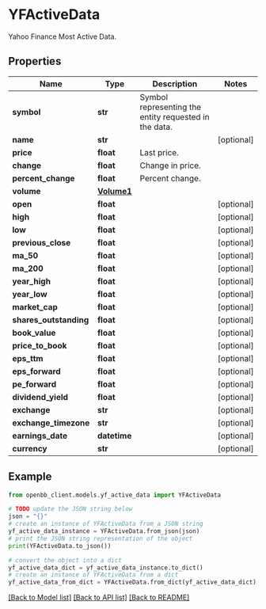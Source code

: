 # YFActiveData

Yahoo Finance Most Active Data.

## Properties

Name | Type | Description | Notes
------------ | ------------- | ------------- | -------------
**symbol** | **str** | Symbol representing the entity requested in the data. | 
**name** | **str** |  | [optional] 
**price** | **float** | Last price. | 
**change** | **float** | Change in price. | 
**percent_change** | **float** | Percent change. | 
**volume** | [**Volume1**](Volume1.md) |  | 
**open** | **float** |  | [optional] 
**high** | **float** |  | [optional] 
**low** | **float** |  | [optional] 
**previous_close** | **float** |  | [optional] 
**ma_50** | **float** |  | [optional] 
**ma_200** | **float** |  | [optional] 
**year_high** | **float** |  | [optional] 
**year_low** | **float** |  | [optional] 
**market_cap** | **float** |  | [optional] 
**shares_outstanding** | **float** |  | [optional] 
**book_value** | **float** |  | [optional] 
**price_to_book** | **float** |  | [optional] 
**eps_ttm** | **float** |  | [optional] 
**eps_forward** | **float** |  | [optional] 
**pe_forward** | **float** |  | [optional] 
**dividend_yield** | **float** |  | [optional] 
**exchange** | **str** |  | [optional] 
**exchange_timezone** | **str** |  | [optional] 
**earnings_date** | **datetime** |  | [optional] 
**currency** | **str** |  | [optional] 

## Example

```python
from openbb_client.models.yf_active_data import YFActiveData

# TODO update the JSON string below
json = "{}"
# create an instance of YFActiveData from a JSON string
yf_active_data_instance = YFActiveData.from_json(json)
# print the JSON string representation of the object
print(YFActiveData.to_json())

# convert the object into a dict
yf_active_data_dict = yf_active_data_instance.to_dict()
# create an instance of YFActiveData from a dict
yf_active_data_from_dict = YFActiveData.from_dict(yf_active_data_dict)
```
[[Back to Model list]](../README.md#documentation-for-models) [[Back to API list]](../README.md#documentation-for-api-endpoints) [[Back to README]](../README.md)


